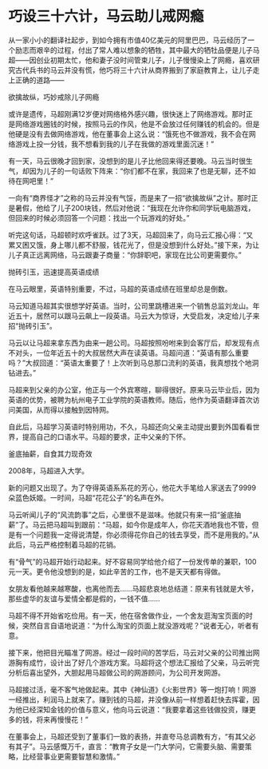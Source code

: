 # 巧设三十六计，马云助儿戒网瘾

从一家小小的翻译社起步，到如今拥有市值40亿美元的阿里巴巴，马云经历了一个励志而艰辛的过程，付出了常人难以想象的牺牲，其中最大的牺牡品便是儿子马超——因创业初期太忙，他和妻子没时间管束儿子，儿子慢慢染上了网瘾，喜欢研究古代兵书的马云并没有慌，他巧将三十六计从商界搬到了家庭教育上，让儿子走上正确的道路——

欲擒故纵，巧妙戒除儿子网瘾

或许是遗传，马超刚满12岁便对网络格外感兴趣，很快迷上了网络游戏。那时正是网络游戏圈钱的时候，按照马云的作风，他是不会放过任何赚钱的机会的。但是他硬是没有去做网络游戏，他在董事会上这么说：“饿死也不做游戏，我不会在网络游戏上投一分钱，我不想看到我的儿子在我做的游戏里面沉迷！”

有一天，马云很晚才回到家，没想到的是儿子比他回来得还要晚。马云当时很生气，却因为儿子的一句话败下阵来：“你们都不在家，我回来了也是无聊，还不如待在网吧里！”

一向有“商界怪才”之称的马云并没有气馁，而是来了一招“欲擒故纵”之计。那时正是暑假，他给了儿子200块钱，然后对他说：“我现在允许你和同学玩电脑游戏，但回来的时候必须回答一个问题：找出一个玩游戏的好处。”

听完这句话，马超顿时欢呼雀跃。过了3天，马超回来了，向马云汇报心得：“又累又困又饿，身上哪儿都不舒服，钱花光了，但是没想到什么好处。”接下来，为让儿子真正远离网络，马云跟妻子商量：“你辞职吧，家现在比公司更需要你。”

抛砖引玉，迅速提高英语成绩

在马云眼里，英语特别重要，不过，马超的英语成绩在班里却总是倒数。

马云知道马超其实很想学好英语。当时，公司里跳槽进来一个销售总监刘龙山。年近五十，居然可以跟马云飙上一段英语。马云大为惊讶，大受启发，决定给儿子来招“抛砖引玉”。

马云以让马超来拿东西为由来一趟公司。马超按照吩咐来到会客厅后，却发现有点不对头，一位年近五十的大叔居然大声在读英语。马超问道：“英语有那么重要吗？”大叔回道：“英语太重要了！上次听到马总那口流利的英语，我真想找个地洞钻进去。”

马超来到父亲的办公室，他正与一个外宾寒暄，聊得很好。原来马云毕业后，因为英语的优势，被聘为杭州电子工业学院的英语教师。随后，他作为英语翻译首次访问美国，从而得以接触到因特网。

自此后，马超学习英语时特别用功，不久，马超还向父亲主动提出要到外国看看世界，提高自己的口语水平。马超的要求，正中父亲的下怀。

釜底抽薪，自食其力现奇效

2008年，马超进入大学。

新的问题又出现了。为了夺得英语系系花的芳心，他花大手笔给人家送去了9999朵蓝色妖姬。一时间，马超“花花公子”的名声在外。

马云听闻儿子的“风流韵事”之后，心里很不是滋味。他就只有来一招“釜底抽薪”了。马云把马超叫到跟前：“马超，如今你是成年人，你花天酒地我也不管，但是有一个问题我一定得说清楚，你必须得花你自己的钱去享受，而不是用我的。”从此后，马云严格控制着马超的花销。

有“骨气”的马超开始行动起来。好不容易同学给他介绍了一份发传单的兼职，100元一天。更令他没想到的是，如此辛苦的工作，也不是天天都有得做。

女朋友看他越来越寒酸，也离他而去……马超悲哀地总结道：原来有钱就是大爷，那些虚华的友谊与爱情全都是假的，一钱不值……

马超不得不开始省吃俭用。有一天，他在宿舍做作业，一个舍友逛淘宝页面的时候，突然自言自语地说道：“为什么淘宝的页面上就没游戏呢？”说者无心，听者有意。

接下来，他把目光瞄准了网游。经过一段时间的苦学后，马云对父亲的公司推出网游胸有成竹，设计出了好几个游戏方案。马超将这个想法汇报给了父亲，马云听完分析后喜出望外，大胆起用马超做公司的网游顾问，为公司开发网游。

马超接过活，毫不客气地做起来。其中《神仙道》《火影世界》等一炮打响！网游一经推出，利润马上就来了。赚到钱的马超，并没像从前一样想着赶快去挥霍，因为他已经深知金钱的价值与意义，他向马云说道：“我要拿着这些钱做投资，赚更多的钱，将来再慢慢花！”

在董事会上，马超还受到了董事们一致的表扬，并直夸马总调教有方，“有其父必有其子”。马云感慨万千，直言：“教育子女是一门大学问，它需要头脑、需要策略，比经营事业更需要智慧和激情。”